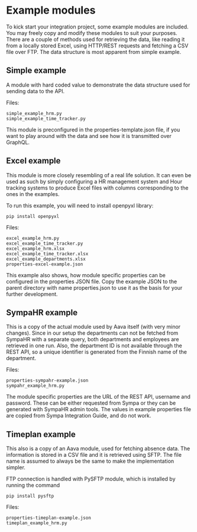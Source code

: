 # Example modules

To kick start your integration project, some example modules are included. You
may freely copy and modify these modules to suit your purposes. There are a
couple of methods used for retrieving the data, like reading it from a locally
stored Excel, using HTTP/REST requests and fetching a CSV file over FTP. The
data structure is most apparent from simple example.

## Simple example

A module with hard coded value to demonstrate the data structure used for
sending data to the API.

Files:

```
simple_example_hrm.py
simple_example_time_tracker.py
```

This module is preconfigured in the properties-template.json file, if you want
to play around with the data and see how it is transmitted over GraphQL.

## Excel example

This module is more closely resembling of a real life solution. It can even be
used as such by simply configuring a HR management system and Hour tracking systems
to produce Excel files with columns corresponding to the ones in the examples.

To run this example, you will need to install openpyxl library:

`pip install openpyxl`

Files:

```
excel_example_hrm.py
excel_example_time_tracker.py
excel_example_hrm.xlsx
excel_example_time_tracker.xlsx
excel_example_departments.xlsx
properties-excel-example.json
```

This example also shows, how module specific properties can be configured in the
properties JSON file. Copy the example JSON to the parent directory with name
properties.json to use it as the basis for your further development.

## SympaHR example

This is a copy of the actual module used by Aava itself (with very minor changes).
Since in our setup the departments can not be fetched from SympaHR with a separate
query, both departments and employees are retrieved in one run. Also, the department
ID is not available through the REST API, so a unique identifier is generated from
the Finnish name of the department.

Files:

```
properties-sympahr-example.json
sympahr_example_hrm.py
```

The module specific properties are the URL of the REST API, username and password. These
can be either requested from Sympa or they can be generated with SympaHR admin tools. The
values in example properties file are copied from Sympa Integration Guide, and do not work.

## Timeplan example

This also is a copy of an Aava module, used for fetching absence data. The information is
stored in a CSV file and it is retrieved using SFTP. The file name is assumed to always be
the same to make the implementation simpler.

FTP connection is handled with PySFTP module, which is installed by running the command

`pip install pysftp`

Files:

```
properties-timeplan-example.json
timeplan_example_hrm.py
```
